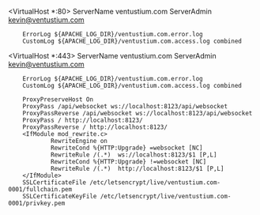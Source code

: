 <VirtualHost *:80>
        ServerName ventustium.com
        ServerAdmin kevin@ventustium.com

        ErrorLog ${APACHE_LOG_DIR}/ventustium.com.error.log
        CustomLog ${APACHE_LOG_DIR}/ventustium.com.access.log combined
</VirtualHost>

<VirtualHost *:443>
        ServerName ventustium.com
        ServerAdmin kevin@ventustium.com

        ErrorLog ${APACHE_LOG_DIR}/ventustium.com.error.log
        CustomLog ${APACHE_LOG_DIR}/ventustium.com.access.log combined

        ProxyPreserveHost On
        ProxyPass /api/websocket ws://localhost:8123/api/websocket
        ProxyPassReverse /api/websocket ws://localhost:8123/api/websocket
        ProxyPass / http://localhost:8123/
        ProxyPassReverse / http://localhost:8123/
        <IfModule mod_rewrite.c>
                RewriteEngine on
                RewriteCond %{HTTP:Upgrade} =websocket [NC]
                RewriteRule /(.*)  ws://localhost:8123/$1 [P,L]
                RewriteCond %{HTTP:Upgrade} !=websocket [NC]
                RewriteRule /(.*)  http://localhost:8123/$1 [P,L]
        </IfModule>
        SSLCertificateFile /etc/letsencrypt/live/ventustium.com-0001/fullchain.pem
        SSLCertificateKeyFile /etc/letsencrypt/live/ventustium.com-0001/privkey.pem
</VirtualHost>
